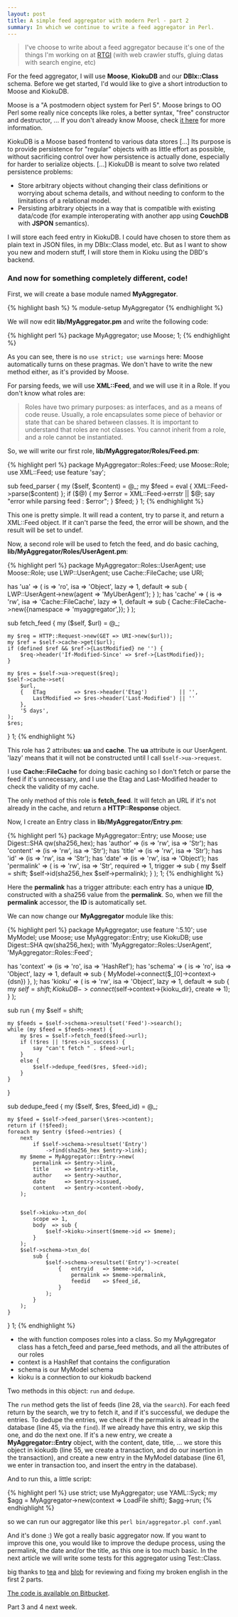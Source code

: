 ```yaml
---
layout: post
title: A simple feed aggregator with modern Perl - part 2
summary: In which we continue to write a feed aggregator in Perl.
---
```


> I've choose to write about a feed aggregator because it's one of the things I'm working on at [RTGI](http://rtgi.eu/) (with web crawler stuffs, gluing datas with search engine, etc)

For the feed aggregator, I will use **Moose**, **KiokuDB** and our **DBIx::Class** schema. Before we get started, I'd would like to give a short introduction to Moose and KiokuDB.

Moose is a "A postmodern object system for Perl 5".  Moose brings to OO Perl some really nice concepts like roles, a better syntax, "free" constructor and destructor, ... If you don't already know Moose, check [it here](http://www.iinteractive.com/moose/) for more information.

KiokuDB is a Moose based frontend to various data stores [...] Its purpose is to provide persistence for "regular" objects with as little effort as possible, without sacrificing control over how persistence is actually done, especially for harder to serialize objects. [...] KiokuDB is meant to solve two related persistence problems:

* Store arbitrary objects without changing their class definitions or worrying about schema details, and without needing to conform to the limitations of a relational model.
* Persisting arbitrary objects in a way that is compatible with existing data/code (for example interoperating with another app using **CouchDB** with **JSPON** semantics).

I will store each feed entry in KiokuDB. I could have chosen to store them as plain text in JSON files, in my DBIx::Class model, etc. But as I want to show you new and modern stuff, I will store them in Kioku using the DBD's backend.

### And now for something completely different, code!

First, we will create a base module named **MyAggregator**.

{% highlight bash %}
% module-setup MyAggregator
{% endhighlight %}

We will now edit **lib/MyAggregator.pm** and write the following code:

{% highlight perl %}
package MyAggregator;
use Moose;
1;
{% endhighlight %}

As you can see, there is no `use strict; use warnings` here: Moose automatically turns on these pragmas. We don't have to write the new method either, as it's provided by Moose.

For parsing feeds, we will use **XML::Feed**, and we will use it in a Role. If you don't know what roles are:

> Roles have two primary purposes: as interfaces, and as a means of code reuse.  Usually, a role encapsulates some piece of behavior or state that can be shared between classes. It is important to understand that roles are not classes. You cannot inherit from a role, and a role cannot be instantiated.

So, we will write our first role, **lib/MyAggregator/Roles/Feed.pm**:

{% highlight perl %}
package MyAggregator::Roles::Feed;
use Moose::Role;
use XML::Feed;
use feature 'say';

sub feed_parser {
    my ($self, $content) = @_;
    my $feed = eval { XML::Feed->parse($content) };
    if ($@) {
        my $error = XML::Feed->errstr || $@;
        say "error while parsing feed : $error";
    }
    $feed;
}
1;
{% endhighlight %}

This one is pretty simple. It will read a content, try to parse it, and return a XML::Feed object. If it can't parse the feed, the error will be shown, and the result will be set to undef.

Now, a second role will be used to fetch the feed, and do basic caching, **lib/MyAggregator/Roles/UserAgent.pm**:

{% highlight perl %}
package MyAggregator::Roles::UserAgent;
use Moose::Role;
use LWP::UserAgent;
use Cache::FileCache;
use URI;

has 'ua' => (
    is      => 'ro',
    isa     => 'Object',
    lazy    => 1,
    default => sub { LWP::UserAgent->new(agent => 'MyUberAgent'); }
);
has 'cache' => (
    is   => 'rw',
    isa  => 'Cache::FileCache',
    lazy => 1,
    default =>
        sub { Cache::FileCache->new({namespace => 'myaggregator',}); }
);

sub fetch_feed {
    my ($self, $url) = @_;

    my $req = HTTP::Request->new(GET => URI->new($url));
    my $ref = $self->cache->get($url);
    if (defined $ref && $ref->{LastModified} ne '') {
        $req->header('If-Modified-Since' => $ref->{LastModified});
    }

    my $res = $self->ua->request($req);
    $self->cache->set(
        $url,
        {   ETag         => $res->header('Etag')          || '',
            LastModified => $res->header('Last-Modified') || ''
        },
        '5 days',
    );
    $res;
}
1;
{% endhighlight %}

This role has 2 attributes: **ua** and **cache**. The **ua** attribute is our UserAgent. 'lazy' means that it will not be constructed until I call `$self->ua->request`.

I use **Cache::FileCache** for doing basic caching so I don't fetch or parse the feed if it's unnecessary, and I use the Etag and Last-Modified header to check the validity of my cache.

The only method of this role is **fetch_feed**. It will fetch an URL if it's not already in the cache, and return a **HTTP::Response** object.

Now, I create an Entry class in **lib/MyAggregator/Entry.pm**:

{% highlight perl %}
package MyAggregator::Entry;
use Moose;
use Digest::SHA qw(sha256_hex);
has 'author'  => (is => 'rw', isa => 'Str');
has 'content' => (is => 'rw', isa => 'Str');
has 'title'   => (is => 'rw', isa => 'Str');
has 'id'      => (is => 'rw', isa => 'Str');
has 'date'    => (is => 'rw', isa => 'Object');
has 'permalink' => (
    is       => 'rw',
    isa      => 'Str',
    required => 1,
    trigger  => sub {
        my $self = shift;
        $self->id(sha256_hex $self->permalink);
    }
);
1;
{% endhighlight %}

Here the **permalink** has a trigger attribute: each entry has a unique **ID**, constructed with a sha256 value from the **permalink**. So, when we fill the **permalink** accessor, the **ID** is automatically set.

We can now change our **MyAggregator** module like this:

{% highlight perl %}
package MyAggregator;
use feature ':5.10';
use MyModel;
use Moose;
use MyAggregator::Entry;
use KiokuDB;
use Digest::SHA qw(sha256_hex);
with 'MyAggregator::Roles::UserAgent', 'MyAggregator::Roles::Feed';

has 'context' => (is => 'ro', isa => 'HashRef');
has 'schema' => (
    is      => 'ro',
    isa     => 'Object',
    lazy    => 1,
    default => sub { MyModel->connect($_[0]->context->{dsn}) },
);
has 'kioku' => (
    is      => 'rw',
    isa     => 'Object',
    lazy    => 1,
    default => sub {
        my $self = shift;
        KiokuDB->connect($self->context->{kioku_dir}, create => 1);
    }
);

sub run {
    my $self = shift;

    my $feeds = $self->schema->resultset('Feed')->search();
    while (my $feed = $feeds->next) {
        my $res = $self->fetch_feed($feed->url);
        if (!$res || !$res->is_success) {
            say "can't fetch " . $feed->url;
        }
        else {
            $self->dedupe_feed($res, $feed->id);
        }
    }
}

sub dedupe_feed {
    my ($self, $res, $feed_id) = @_;

    my $feed = $self->feed_parser(\$res->content);
    return if (!$feed);
    foreach my $entry ($feed->entries) {
        next
            if $self->schema->resultset('Entry')
                ->find(sha256_hex $entry->link);
        my $meme = MyAggregator::Entry->new(
            permalink => $entry->link,
            title     => $entry->title,
            author    => $entry->author,
            date      => $entry->issued,
            content   => $entry->content->body,
        );


        $self->kioku->txn_do(
            scope => 1,
            body  => sub {
                $self->kioku->insert($meme->id => $meme);
            }
        );
        $self->schema->txn_do(
            sub {
                $self->schema->resultset('Entry')->create(
                    {   entryid   => $meme->id,
                        permalink => $meme->permalink,
                        feedid    => $feed_id,
                    }
                );
            }
        );
    }
}
1;
{% endhighlight %}


* the with function composes roles into a class. So my MyAggregator class has a fetch\_feed and parse\_feed methods, and all the attributes of our roles
* context is a HashRef that contains the configuration
* schema is our MyModel schema
 * kioku is a connection to our kiokudb backend

Two methods in this object: `run` and `dedupe`.

The `run` method gets the list of feeds (line 28, via the `search`). For each feed return by the search, we try to fetch it, and if it's successful, we dedupe the entries. To dedupe the entries, we check if the permalink is alread in the database (line 45, via the `find`). If we already have this entry, we skip this one, and do the next one. If it's a new entry, we create a **MyAggregator::Entry** object, with the content, date, title, ... we store this object in kiokudb (line 55, we create a transaction, and do our insertion in the transaction), and create a new entry in the MyModel database (line 61, we enter in transaction too, and insert the entry in the database).

And to run this, a little script:

{% highlight perl %}
use strict;
use MyAggregator;
use YAML::Syck;
my $agg = MyAggregator->new(context => LoadFile shift);
$agg->run;
{% endhighlight %}

so we can run our aggregator like this `perl bin/aggregator.pl conf.yaml`

And it's done :) We got a really basic aggregator now. If you want to improve this one, you would like to improve the dedupe process, using the permalink, the date and/or the title, as this one is too much basic. In the next article we will write some tests for this aggregator using Test::Class.

big thanks to [tea](http://bunniesincyberspace.wordpress.com/) and [blob](http://code.google.com/p/tinyaml/) for reviewing and fixing my broken english in the first 2 parts.

[The code is available on Bitbucket](https://bitbucket.org/franckcuny/ironman-myaggregator).

Part 3 and 4 next week.
